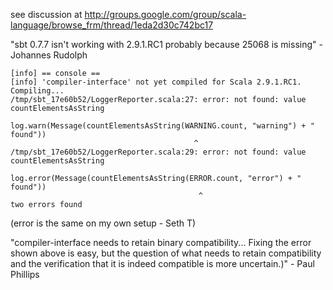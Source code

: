 see discussion at http://groups.google.com/group/scala-language/browse_frm/thread/1eda2d30c742bc17

"sbt 0.7.7 isn't working with 2.9.1.RC1 probably because 25068 is missing" - Johannes Rudolph

```
[info] == console == 
[info] 'compiler-interface' not yet compiled for Scala 2.9.1.RC1. Compiling... 
/tmp/sbt_17e60b52/LoggerReporter.scala:27: error: not found: value 
countElementsAsString 
                        log.warn(Message(countElementsAsString(WARNING.count, "warning") + " found")) 
                                         ^ 
/tmp/sbt_17e60b52/LoggerReporter.scala:29: error: not found: value 
countElementsAsString 
                        log.error(Message(countElementsAsString(ERROR.count, "error") + " found")) 
                                          ^ 
two errors found 
```

(error is the same on my own setup - Seth T)

"compiler-interface needs to retain binary  compatibility... Fixing the error shown above is easy, but the question of what needs to retain compatibility and the verification that it is indeed compatible  is more uncertain.)" - Paul Phillips
